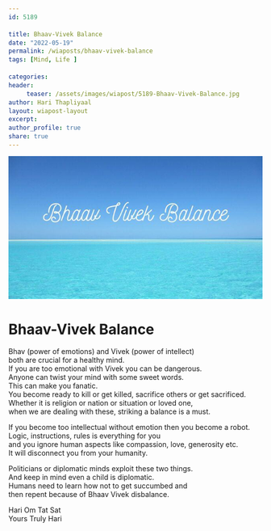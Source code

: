 ```yaml
--- 
id: 5189

title: Bhaav-Vivek Balance
date: "2022-05-19"
permalink: /wiaposts/bhaav-vivek-balance
tags: [Mind, Life ]    

categories: 
header:
     teaser: /assets/images/wiapost/5189-Bhaav-Vivek-Balance.jpg
author: Hari Thapliyaal 
layout: wiapost-layout
excerpt:  
author_profile: true 
share: true 
---
```


![Bhaav-Vivek Balance](/assets/images/wiapost/5189-Bhaav-Vivek-Balance.jpg)    
   
# Bhaav-Vivek Balance   
          
Bhav (power of emotions) and Vivek (power of intellect)     
both are crucial for a healthy mind.     
If you are too emotional with Vivek you can be dangerous.     
Anyone can twist your mind with some sweet words.     
This can make you fanatic.     
You become ready to kill or get killed, sacrifice others or get sacrificed.     
Whether it is religion or nation or situation or loved one,    
when we are dealing with these, striking a balance is a must.     
    
If you become too intellectual without emotion then you become a robot.     
Logic, instructions, rules is everything for you     
and you ignore human aspects like compassion, love, generosity etc.     
It will disconnect you from your humanity.    
     
Politicians or diplomatic minds exploit these two things.     
And keep in mind even a child is diplomatic.     
Humans need to learn how not to get succumbed and     
then repent because of Bhaav Vivek disbalance.     
    
Hari Om Tat Sat     
Yours Truly Hari    
